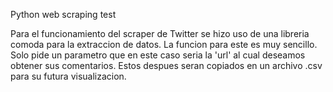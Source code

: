 Python web scraping test

Para el funcionamiento del scraper de Twitter se hizo uso de una libreria comoda para la extraccion de datos. La funcion para este es muy sencillo. Solo pide un parametro que en este caso seria la 'url' al cual deseamos obtener sus comentarios. Estos despues seran copiados en un archivo .csv para su futura visualizacion.